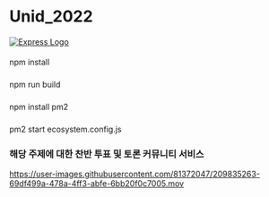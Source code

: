# Unid_2022
####
[![Express Logo](https://i.cloudup.com/zfY6lL7eFa-3000x3000.png)](http://expressjs.com/)


  </p>
</div>

####
npm install


###
npm run build

###
npm install pm2

###
pm2 start ecosystem.config.js

###
### 해당 주제에 대한 찬반 투표 및 토론 커뮤니티 서비스
https://user-images.githubusercontent.com/81372047/209835263-69df499a-478a-4ff3-abfe-6bb20f0c7005.mov

